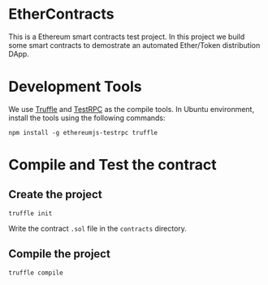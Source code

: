 # EtherContracts
This is a Ethereum smart contracts test project. In this project we build some smart contracts to demostrate an automated Ether/Token distribution DApp.

# Development Tools

We use [Truffle](https://github.com/trufflesuit/truffle) and [TestRPC](https://github.com/ethereumjs/testrpc) as the compile tools. In Ubuntu environment, install the tools using the following commands:

```
npm install -g ethereumjs-testrpc truffle
```

# Compile and Test the contract

## Create the project 

```
truffle init
```
Write the contract `.sol` file in the `contracts` directory.


## Compile the project

```
truffle compile
```






